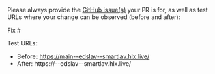 Please always provide the [GitHub issue(s)](../issues) your PR is for, as well as test URLs where your change can be observed (before and after):

Fix #<gh-issue-id>

Test URLs:
- Before: https://main--edslav--smartlav.hlx.live/
- After: https://<branch>--edslav--smartlav.hlx.live/
